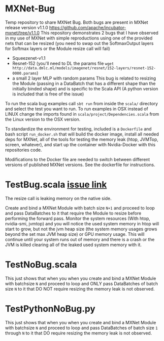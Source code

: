 # MXNet-Bug
Temp repository to share MXNet Bug.
Both bugs are present in MXNet release version v1.1.0 https://github.com/apache/incubator-mxnet/tree/v1.1.0
This repository demonstrates 2 bugs that I have observed in my use of MXNet with simple reproductions using one of the provided nets that can be resized (you need to swap out the SoftmaxOutput layers for Softmax layers or the Module resize call will fail)
- Squeezenet-v1.1
- Resnet-152 (you'll need to DL the params file `wget http://data.dmlc.ml/models/imagenet/resnet/152-layers/resnet-152-0000.params`)
- a small 2 layer MLP with random params 
This bug is related to resizing the Module (passing in a DataBatch that has a different shape than the initially binded shape) and is specific to the Scala API (A python version is included that is free of the issue)

To run the scala bug examples call `sbt run` from inside the `scala/` directory and select the test you want to run. 
To run examples in OSX instead of LINUX change the imports found in `scala/project/Dependencies.scala` from the Linux version to the OSX version. 

To standardize the environment for testing, included is a `Dockerfile` and bash script `run_docker.sh` that will build the docker image, install all needed deps for MXNet, all of the tools for testing the memory leak (htop, JVMTop, screen, whatever), and start up the container with Nvidia-Docker with this repositories code.

Modifications to the Docker file are needed to switch between different versions of published MXNet versions. See the dockerfile for instructions.

# TestBug.scala [issue link](https://github.com/apache/incubator-mxnet/issues/10867)
The resize call is leaking memory on the native side.

Create and bind a MXNet Module with batch size `N+1` and proceed to loop and pass DataBatches to it that require the Module to resize before performing the forward pass. Monitor the system resources (With htop, nvidia-smi, jvmtop) and you will notice the used system memory in htop will start to grow, but not the jvm heap size (the system memory usages grows beyond the set max JVM heap size) or GPU memory usage. This will continue until your system runs out of memory and there is a crash or the JVM is killed clearing all of the leaked used system memory with it.

# TestNoBug.scala
This just shows that when you when you create and bind a MXNet Module with batchsize `N` and proceed to loop and ONLY pass DataBatches of batch size `N` to it that DO NOT require resizing the memory leak is not observed. 

# TestPythonNoBug.py
This just shows that when you when you create and bind a MXNet Module with batchsize `N` and proceed to loop and pass DataBatches of batch size `1` through `N` to it that DO require resizing the memory leak is not observed. 

